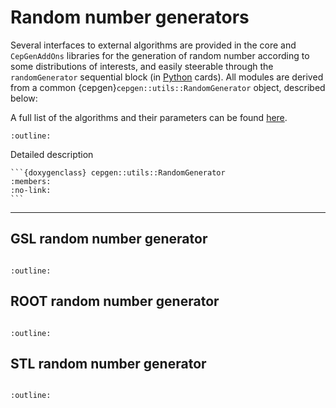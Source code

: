 # Random number generators

Several interfaces to external algorithms are provided in the core and `CepGenAddOns` libraries for the generation of random number according to some distributions of interests, and easily steerable through the `randomGenerator` sequential block (in [Python](/cards-python.md) cards).
All modules are derived from a common {cepgen}`cepgen::utils::RandomGenerator` object, described below:

A full list of the algorithms and their parameters can be found [here](/raw-modules.md#rndgen).

```{doxygenclass} cepgen::utils::RandomGenerator
:outline:
```

Detailed description

````{toggle}
```{doxygenclass} cepgen::utils::RandomGenerator
:members:
:no-link:
```
````

______________________________________________________________________

## GSL random number generator

```{versionadded} 1.2.0
```

```{doxygenclass} cepgen::GSLRandomGenerator
:outline:
```

## ROOT random number generator

```{versionadded} 1.2.0
```

```{doxygenclass} cepgen::ROOTRandomGenerator
:outline:
```

## STL random number generator

```{versionadded} 1.2.0
```

```{doxygenclass} cepgen::STLRandomGenerator
:outline:
```
